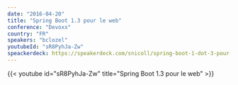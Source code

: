 ```yaml
---
date: "2016-04-20"
title: "Spring Boot 1.3 pour le web"
conference: "Devoxx"
country: "FR"
speakers: "bclozel"
youtubeId: "sR8PyhJa-Zw"
speackerdeck: https://speakerdeck.com/snicoll/spring-boot-1-dot-3-pour-le-web 
---
```


{{< youtube id="sR8PyhJa-Zw" title="Spring Boot 1.3 pour le web" >}} 
